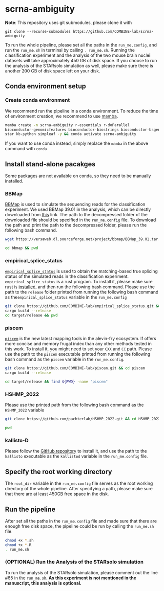 # scrna-ambiguity

**Note**: This repository uses git submodules, please clone it with

```{bash}
git clone --recurse-submodules https://github.com/COMBINE-lab/scrna-ambiguity
```

To run the whole pipeline, please set all the paths in the `run_me.config`, and run the `run_me.sh` in terminal by calling `. run_me.sh`. Running the classification experiment and the analysis of the two mouse brain nuclei datasets  will take approximately 450 GB of disk space. If you choose to run the analysis of the STARsolo simulation as well, please make sure there is another 200 GB of disk space left on your disk.

## Conda environment setup

### Create conda environment
We recommend run the pipeline in a conda environment. To reduce the time of environment creation, we recommend to use [mamba](https://mamba.readthedocs.io/en/latest/installation.html). 

```sh
mamba create -n scrna-ambiguity r-essentials r-doParallel
bioconductor-genomicfeatures bioconductor-biostrings bioconductor-bsgenome 
star kb-python simpleaf -y && conda activate scrna-ambiguity
```

If you want to use conda instead, simply replace the `mamba` in the above command with `conda`

## Install stand-alone pacakges
Some packages are not available on conda, so they need to be manually installed.

### BBMap

[BBMap](https://github.com/BioInfoTools/BBMap) is used to simulate the sequencing reads for the classification experiment. We used BBMap 39.01 in the analysis, which can be directly downloaded from [this](https://versaweb.dl.sourceforge.net/project/bbmap/BBMap_39.01.tar.gz) link. The path to the decompressed folder of the downloaded file should be specified in the `run_me.config` file. To download the path and print the path to the decompressed folder, please run the following bash command.

```sh
wget https://versaweb.dl.sourceforge.net/project/bbmap/BBMap_39.01.tar.gz && tar -xzvf BBMap_39.01.tar.gz

cd bbmap && pwd

```

### empirical_splice_status

[`empirical_splice_status`](https://github.com/COMBINE-lab/empirical_splice_status) is used to obtain the matching-based true splicing status of the simulated reads in the classification experiment. `empirical_splice_status` is a rust program. To install it, please make sure rust is [installed](https://www.rust-lang.org/tools/install), and then run the following bash command. Please use the path to the `release` folder printed from running the following bash command as the`empirical_splice_status` variable in the `run_me.config`

```sh
git clone https://github.com/COMBINE-lab/empirical_splice_status.git && cd empirical_splice_status
cargo build --release
cd target/release && pwd

```

### piscem
[`piscem`](https://github.com/COMBINE-lab/piscem) is the new latest mapping tools in the alevin-fry ecosystem. If offers more concise and memory frugal index than any other methods tested in this work. To install it, you might need to set your `CXX` and `CC` path. Please use the path to the `piscem` executable printed from running the following bash command as the `piscem` variable in the `run_me.config`.

```sh
git clone https://github.com/COMBINE-lab/piscem.git && cd piscem
cargo build --release

cd target/release && find ${PWD} -name "piscem"
```

### HSHMP_2022
Please use the printed path from the following bash command as the `HSHMP_2022` variable

```sh
git clone https://github.com/pachterlab/HSHMP_2022.git && cd HSHMP_2022 && git checkout 03456b623f5c2bb12212b4745e3523cbba57b44c

pwd

```

### kallisto-D
Please follow the [GitHub repository](https://github.com/pachterlab/kallisto-D) to install it, and use the path to the `kallisto` executable as the `kallistod` variable in the `run_me.config` file. 


## Specify the root working directory

The `root_dir` variable in the `run_me.config` file serves as the root working directory of the whole pipeline. After specifying a path, please make sure that there are at least 450GB free space in the disk.

## Run the pipeline

After set all the paths in the `run_me.config` file and made sure that there are enough free disk space, the pipeline could be run by calling the `run_me.sh` file. 

```sh
chmod +x *.sh
chmod +x *.R
. run_me.sh
```

### (OPTIONAL) Run the Analysis of the STARsolo simulation

To run the analysis of the STARsolo simulation, please comment out the line #65 in the `run_me.sh`. **As this experiment is not mentioned in the manuscript, this analysis is optional.** 










